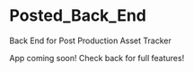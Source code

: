 # Posted_Back_End
Back End for Post Production Asset Tracker



App coming soon! Check back for full features!
